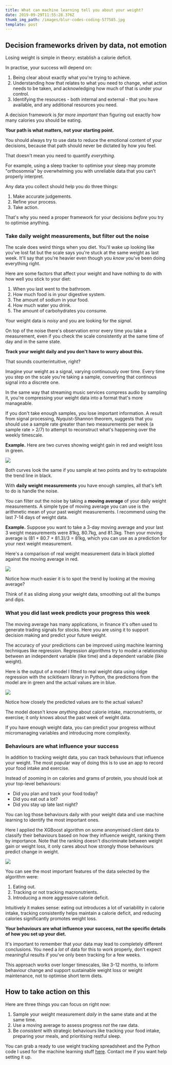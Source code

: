 ```yaml
---
title: What can machine learning tell you about your weight?
date: 2019-09-29T11:55:28.376Z
thumb_img_path: /images/blur-codes-coding-577585.jpg
template: post
---
```

## Decision frameworks driven by data, not emotion

Losing weight is simple in theory: establish a calorie deficit.

In practise, your success will depend on:

1. Being clear about exactly what you're trying to achieve.
2. Understanding how that relates to what you need to change, what action needs to be taken, and acknowledging how much of that is under your control.
3. Identifying the resources - both internal and external - that you have available, and any additional resources you need.

A decision framework is _far more important_ than figuring out exactly how many calories you should be eating.

**Your path is what matters, not your starting point.**

You should always try to use data to reduce the emotional content of your decisions, because that path should never be dictated by how you feel.

That doesn't mean you need to quantify _everything_.

For example, using a sleep tracker to optimise your sleep may promote "orthosomnia" by overwhelming you with unreliable data that you can't properly interpret.

Any data you collect should help you do three things:

1. Make accurate judgements.
2. Refine your process.
3. Take action.

That's why you need a proper framework for your decisions _before_ you try to optimise anything.

### Take daily weight measurements, but filter out the noise

The scale does weird things when you diet. You'll wake up looking like you've lost fat but the scale says you're stuck at the same weight as last week. It'll say that you're heavier even though you _know_ you've been doing everything right.

Here are some factors that affect your weight and have nothing to do with how well you stick to your diet:

1. When you last went to the bathroom.
2. How much food is in your digestive system.
3. The amount of sodium in your food.
4. How much water you drink.
5. The amount of carbohydrates you consume.

Your weight data is _noisy_ and you are looking for the _signal_.

On top of the noise there's observation error every time you take a measurement, even if you check the scale consistently at the same time of day and in the same state.

**Track your weight daily and you don't have to worry about this.**

That sounds counterintuitive, right?

Imagine your weight as a signal, varying continuously over time. Every time you step on the scale you're taking a sample, converting that continous signal into a discrete one.

In the same way that streaming music services compress audio by sampling it, you're compressing your weight data into a format that's more manageable.

If you don't take enough samples, you lose important information. A result from signal processing, Nyquist-Shannon theorem, suggests that you should use a sample rate greater than two measurements per week (a sample rate > 2/7) to attempt to reconstruct what's happening over the weekly timescale.

**Example.** Here are two curves showing weight gain in red and weight loss in green.

![](/images/untitled-design-3.png)

Both curves look the same if you sample at two points and try to extrapolate the trend line in black.

With **daily weight measurements** you have enough samples, all that's left to do is handle the noise.

You can filter out the noise by taking a **moving average** of your daily weight measurements. A simple type of moving average you can use is the arithmetic mean of your past weight measurements. I recommend using the last 7-14 days of weight data.

**Example.** Suppose you want to take a 3-day moving average and your last 3 weight measurements were 81kg, 80.7kg, and 81.3kg. Then your moving average is (81 + 80.7 + 81.3)/3 = 81kg, which you can use as a prediction for your next weight measurement.

Here's a comparison of real weight measurement data in black plotted against the moving average in red.

![](/images/ma.png)

Notice how much easier it is to spot the trend by looking at the moving average?

Think of it as sliding along your weight data, smoothing out all the bumps and dips.

### What you did last week predicts your progress this week

The moving average has many applications, in finance it's often used to generate trading signals for stocks. Here you are using it to support decision making and predict your future weight.

The accuracy of your predictions can be improved using machine learning techniques like regression. Regression algorithms try to model a relationship between an independent variable (like time) and a dependent variable (like weight).

Here is the output of a model I fitted to real weight data using ridge regression with the scikitlearn library in Python, the predictions from the model are in green and the actual values are in blue.

![](/images/model.png)

Notice how closely the predicted values are to the actual values?

The model doesn't know _anything_ about calorie intake, macronutrients, or exercise; it only knows about the past week of weight data.

If you have enough weight data, you can predict your progress without micromanaging variables and introducing more complexity.

### Behaviours are what influence your success

In addition to tracking weight data, you can track behaviours that influence your weight. The most popular way of doing this is to use an app to record your food intake and exercise.

Instead of zooming in on calories and grams of protein, you should look at your top-level behaviours:

* Did you plan and track your food today?
* Did you eat out a lot?
* Did you stay up late last night?

You can log those behaviours daily with your weight data and use machine learning to identify the most important ones.

Here I applied the XGBoost algorithm on some anonymised client data to classify their behaviours based on how they influence weight, ranking them by importance. Note that the ranking doesn't discriminate between weight gain or weight loss, it only cares about how strongly those behaviours predict change in weight.

![](/images/features.png)

You can see the most important features of the data selected by the algorithm were:

1. Eating out.
2. Tracking or not tracking macronutrients.
3. Introducing a more aggressive calorie deficit.

Intuitively it makes sense: eating out introduces a lot of variability in calorie intake, tracking consistently helps maintain a calorie deficit, and reducing calories significantly promotes weight loss.

**Your behaviours are what influence your success, not the specific details of how you set up your diet.**

It's important to remember that your data may lead to completely different conclusions. You need a _lot_ of data for this to work properly, don't expect meaningful results if you've only been tracking for a few weeks.

This approach works over longer timescales, like 3-12 months, to inform behaviour change and support sustainable weight loss or weight maintenance, not to optimise short term diets.

## How to take action on this

Here are three things you can focus on right now:

1. Sample your weight measurement _daily_ in the same state and at the same time.
2. Use a moving average to assess progress _not_ the raw data.
3. Be _consistent_ with strategic behaviours like tracking your food intake, preparing your meals, and prioritising restful sleep.

You can grab a ready to use weight tracking spreadsheet and the Python code I used for the machine learning stuff [here](https://drive.google.com/open?id=1pTS0x-9m8XKafIuUMQi7fvN1gglt9jLY). Contact me if you want help setting it up.
